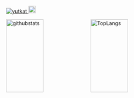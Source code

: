 <p align="left"> 
  <a href="https://github.com/hiro-minami/hiro-minami/">
    <img src="https://komarev.com/ghpvc/?username=yutkat" alt="yutkat" />
  </a>
  <a href="https://github.com/hiro-minami">
    <img height="20" src="https://img.shields.io/github/followers/hiro-minami?label=follow&logo=github&style=flat" />
  </a>
</p>
<p align="left"> 
    <img alt="githubstats" height="200px" width="45%" src="https://github-readme-stats.vercel.app/api?username=hiro-minami&count_private=true&show_icons=true&theme=radical" />
    <img alt="TopLangs" height="200px" width="45%" src="https://github-readme-stats.vercel.app/api/top-langs/?username=hiro-minami&layout=compact&theme=radical" />
</p>

